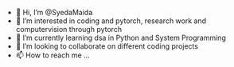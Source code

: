 - 👋 Hi, I’m @SyedaMaida
- 👀 I’m interested in coding and pytorch, research work and computervision through pytorch
- 🌱 I’m currently learning dsa in Python and System Programming 
- 💞️ I’m looking to collaborate on different coding projects 
- 📫 How to reach me ...

<!---
SyedaMaida/SyedaMaida is a ✨ special ✨ repository because its `README.md` (this file) appears on your GitHub profile.
You can click the Preview link to take a look at your changes.
--->

